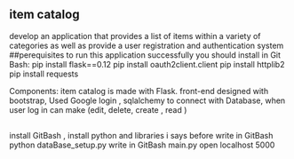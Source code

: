 ## item catalog
develop an application that provides a list of items within a variety of categories as well as provide a user registration and authentication system
##perequisites 
to run this application successfully you should install in Git Bash: 
pip install flask==0.12 
pip install oauth2client.client 
pip install httplib2 
pip install requests

Components: 
item catalog is made with Flask. front-end designed with bootstrap, Used Google login , sqlalchemy to connect with Database, when user log in can make (edit, delete, create , read )

## 
install GitBash , install python and libraries i says before 
write in GitBash python dataBase_setup.py 
write in GitBash main.py 
open localhost 5000